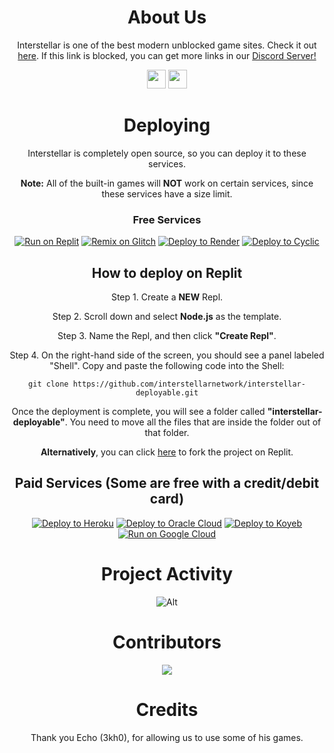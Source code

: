 <div align='center'>

# About Us

Interstellar is one of the best modern unblocked game sites. Check it out <a href="https://interstellars.games">here</a>. If this link is blocked, you can get more links in our <a href="https://dsc.gg/interstellarntwork">Discord Server!</a>

<a href="https://discord.gg/gointerstellar"><img height="30px" src="https://img.shields.io/badge/Discord-7289DA?style=for-the-badge&logo=discord&logoColor=white"><img></a>
<a href="https://github.com/interstellarnetwork"><img height="30px" src="https://img.shields.io/badge/GitHub-100000?style=for-the-badge&logo=github&logoColor=white"><img></a>
</p>  

# Deploying
Interstellar is completely open source, so you can deploy it to these services.

**Note:**  All of the built-in games will **NOT** work on certain services, since these services have a size limit.
  
### Free Services

<a target="_blank" href="https://replit.com/github/interstellarnetwork/interstellar-deployable"><img alt="Run on Replit" src="https://raw.githubusercontent.com/BinBashBanana/deploy-buttons/master/buttons/remade/replit.svg"></a>
[![Remix on Glitch](https://binbashbanana.github.io/deploy-buttons/buttons/remade/glitch.svg)](https://glitch.com/edit/#!/import/github/interstellarnetwork/interstellar-deployable)
[![Deploy to Render](https://binbashbanana.github.io/deploy-buttons/buttons/remade/render.svg)](https://render.com/deploy?repo=https://github.com/interstellarnetwork/interstellar)
[![Deploy to Cyclic](https://binbashbanana.github.io/deploy-buttons/buttons/remade/cyclic.svg)](https://app.cyclic.sh/api/app/deploy/interstellarnetwork/interstellar)

## How to deploy on Replit

Step 1. Create a **NEW** Repl.

Step 2. Scroll down and select **Node.js** as the template.

Step 3. Name the Repl, and then click **"Create Repl"**.

Step 4. On the right-hand side of the screen, you should see a panel labeled "Shell". Copy and paste the following code into the Shell:

`
git clone https://github.com/interstellarnetwork/interstellar-deployable.git
`

Once the deployment is complete, you will see a folder called **"interstellar-deployable"**. You need to move all the files that are inside the folder out of that folder.

**Alternatively**, you can click [here](https://replit.com/@imbubbo/interstellar-deployable?v=1) to fork the project on Replit.

## Paid Services (Some are free with a credit/debit card)

[![Deploy to Heroku](https://binbashbanana.github.io/deploy-buttons/buttons/remade/heroku.svg)](https://heroku.com/deploy/?template=https://github.com/interstellarnetwork/interstellar)
[![Deploy to Oracle Cloud](https://binbashbanana.github.io/deploy-buttons/buttons/remade/oraclecloud.svg)](https://cloud.oracle.com/resourcemanager/stacks/create?zipUrl=https://github.com/interstellarnetwork/interstellar/archive/refs/heads/main.zip)
[![Deploy to Koyeb](https://binbashbanana.github.io/deploy-buttons/buttons/remade/koyeb.svg)](https://app.koyeb.com/apps/deploy?type=git&repository=github.com/interstellarnetwork/interstellar&branch=main&name=interstellar&run_command=npm%start)
[![Run on Google Cloud](https://camo.githubusercontent.com/4fab2bbebcae1fe689b7d3eba3b89e309169215055849590724fd6e13333558c/68747470733a2f2f62696e6261736862616e616e612e6769746875622e696f2f6465706c6f792d627574746f6e732f627574746f6e732f72656d6164652f676f6f676c65636c6f75642e737667)](https://deploy.cloud.run/?git_repo=https://github.com/interstellarnetwork/interstellar)





# Project Activity

![Alt](https://repobeats.axiom.co/api/embed/cb9f30f479ea962536e2507e469a04718173bf3c.svg "Repobeats analytics image")



# Contributors 
<img src="https://contrib.rocks/image?repo=interstellarnetwork/interstellarnetwork.github.io"/>

# Credits

Thank you Echo (3kh0), for allowing us to use some of his games.












 
